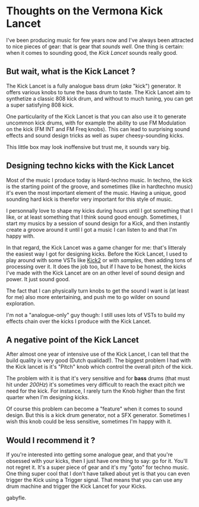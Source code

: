 # Thoughts on the Vermona Kick Lancet

I've been producing music for few years now and I've always been attracted to nice pieces of gear: that is gear that *sounds well*. One thing is certain: when it comes to sounding good, the *Kick Lancet* sounds really good.

## But wait, what is the Kick Lancet ?

The Kick Lancet is a fully analogue bass drum (*aka* "kick") generator. It offers various knobs to tune the bass drum to taste. The Kick Lancet aim to synthetize a classic 808 kick drum, and without to much tuning, you can get a super satisfying 808 kick.

One particularity of the Kick Lancet is that you can also use it to generate uncommon kick drums, with for example the ability to use FM Modulation on the kick (FM INT and FM Freq knobs). This can lead to surprising sound effects and sound design tricks as well as super cheesy-sounding kicks.

This little box may look inoffensive but trust me, it sounds vary big.

## Designing techno kicks with the Kick Lancet

Most of the music I produce today is Hard-techno music. In techno, the kick is the starting point of the groove, and sometimes (like in hardtechno music) it's even the most important element of the music. Having a unique, good sounding hard kick is therefor very important for this style of music.

I personnally love to shape my kicks during hours until I got something that I like, or at least something that I think sound good enough. Sometimes, I start my musics by a session of sound design for a Kick, and then instantly create a groove around it until I got a music I can listen to and that I'm happy with.

In that regard, the Kick Lancet was a game changer for me: that's litteraly the easiest way I got for designing kicks. Before the Kick Lancet, I used to play around with some VSTs like [Kick2](https://www.sonicacademy.com/products/kick-2) or with *samples*, then adding tons of processing over it. It does the job too, but if I have to be honest, the kicks I've made with the Kick Lancet are on an other level of sound design and power. It just sound good.

The fact that I can physically turn knobs to get the sound I want is (at least for me) also more entertaining, and push me to go wilder on sound exploration.

I'm not a "analogue-only" guy though: I still uses lots of VSTs to build my effects chain over the kicks I produce with the Kick Lancet.

## A negative point of the Kick Lancet

After almost one year of intensive use of the Kick Lancet, I can tell that the build quality is very good (Dutch qualidad!). The biggest problem I had with the Kick lancet is it's "Pitch" knob which control the overall pitch of the kick.

The problem with it is that it's very sensitive and for **bass** drums (that must hit under *200Hz*) it's sometimes very difficult to reach the exact pitch we need for the kick. For instance, I rarely turn the Knob higher than the first quarter when I'm designing kicks.

Of course this problem can become a "feature" when it comes to sound design. But this is a kick drum generator, not a SFX generator. Sometimes I wish this knob could be less sensitive, sometimes I'm happy with it.

## Would I recommend it ?

If you're interested into getting some analogue gear, and that you're obsessed with your kicks, then I just have one thing to say: go for it. You'll not regret it. It's a super piece of gear and it's my "goto" for techno music. One thing super cool that I don't have talked about yet is that you can even trigger the Kick using a Trigger signal. That means that you can use any drum machine and trigger the Kick Lancet for your Kicks.


gabyfle.
